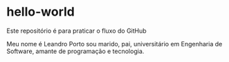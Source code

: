 # hello-world
Este repositório é para praticar o fluxo do GitHub

Meu nome é Leandro Porto sou marido, pai, universitário em Engenharia de Software, amante de programação e tecnologia.
